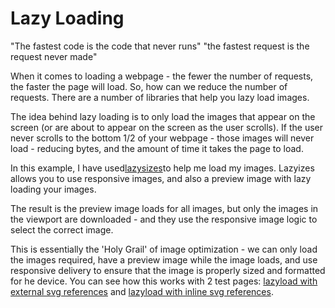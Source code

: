 # Lazy Loading



"The fastest code is the code that never runs" "the fastest request is the request never made"

When it comes to loading a webpage - the fewer the number of requests, the faster the page will load. So, how can we reduce the number of requests. There are a number of libraries that help you lazy load images.

The idea behind lazy loading is to only load the images that appear on the screen \(or are about to appear on the screen as the user scrolls\). If the user never scrolls to the bottom 1/2 of your webpage - those images will never load - reducing bytes, and the amount of time it takes the page to load.

In this example, I have used[lazysizes](https://github.com/aFarkas/lazysizes)to help me load my images. Lazyizes allows you to use responsive images, and also a preview image with lazy loading your images.

The result is the preview image loads for all images, but only the images in the viewport are downloaded - and they use the responsive image logic to select the correct image.

This is essentially the 'Holy Grail' of image optimization - we can only load the images required, have a preview image while the image loads, and use responsive delivery to ensure that the image is properly sized and formatted for he device. You can see how this works with 2 test pages: [lazyload with external svg references](https://dougsillars.github.io/lazy/index_lazy.html) and [lazyload with inline svg references](https://dougsillars.github.io/lazy/index_lazy_inline_.html).

# 



